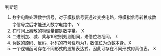 判断题

1. 数字电路处理数字信号，对于模拟信号要通过变换电路，将模拟信号转换成数字信号之后才能送入数字电路中。 Y
2. 在时间上离散的物理量都是数字量。 X
3. 二进制加、减、乘与10进制规则相同，进借位权相同。 X
4. 负数的原码、反码、补码的符号位均为1，数值位为负数本身。X
5. 一个逻辑函可存在不同形式的逻辑表达式，因此可存在不同形式的真值表。 X